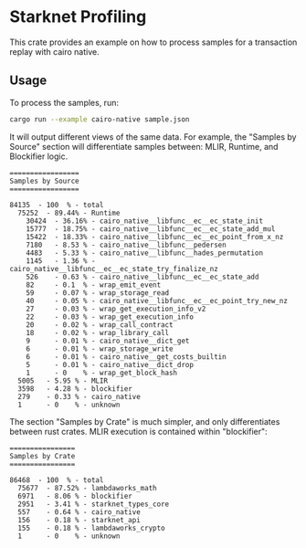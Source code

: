 # Starknet Profiling

This crate provides an example on how to process samples for a transaction replay with cairo native.

## Usage

To process the samples, run:
```bash
cargo run --example cairo-native sample.json
```

It will output different views of the same data. For example, the "Samples
by Source" section will differentiate samples between: MLIR, Runtime, and
Blockifier logic.

```
=================
Samples by Source
=================

84135  - 100  % - total
  75252  - 89.44% - Runtime
    30424  - 36.16% - cairo_native__libfunc__ec__ec_state_init
    15777  - 18.75% - cairo_native__libfunc__ec__ec_state_add_mul
    15422  - 18.33% - cairo_native__libfunc__ec__ec_point_from_x_nz
    7180   - 8.53 % - cairo_native__libfunc__pedersen
    4483   - 5.33 % - cairo_native__libfunc__hades_permutation
    1145   - 1.36 % - cairo_native__libfunc__ec__ec_state_try_finalize_nz
    526    - 0.63 % - cairo_native__libfunc__ec__ec_state_add
    82     - 0.1  % - wrap_emit_event
    59     - 0.07 % - wrap_storage_read
    40     - 0.05 % - cairo_native__libfunc__ec__ec_point_try_new_nz
    27     - 0.03 % - wrap_get_execution_info_v2
    22     - 0.03 % - wrap_get_execution_info
    20     - 0.02 % - wrap_call_contract
    18     - 0.02 % - wrap_library_call
    9      - 0.01 % - cairo_native__dict_get
    6      - 0.01 % - wrap_storage_write
    6      - 0.01 % - cairo_native__get_costs_builtin
    5      - 0.01 % - cairo_native__dict_drop
    1      - 0    % - wrap_get_block_hash
  5005   - 5.95 % - MLIR
  3598   - 4.28 % - blockifier
  279    - 0.33 % - cairo_native
  1      - 0    % - unknown
```

The section "Samples by Crate" is much simpler, and only differentiates between
rust crates. MLIR execution is contained within "blockifier":

```
================
Samples by Crate
================

86468  - 100  % - total
  75677  - 87.52% - lambdaworks_math
  6971   - 8.06 % - blockifier
  2951   - 3.41 % - starknet_types_core
  557    - 0.64 % - cairo_native
  156    - 0.18 % - starknet_api
  155    - 0.18 % - lambdaworks_crypto
  1      - 0    % - unknown
```
